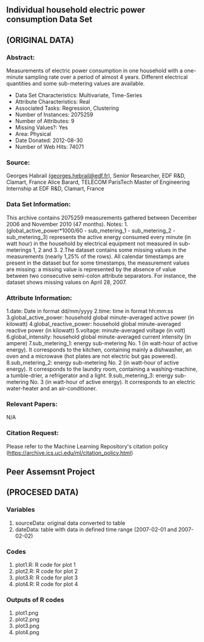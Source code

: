 ## Individual household electric power consumption Data Set
## (ORIGINAL DATA)

### Abstract: 
Measurements of electric power consumption in one household with a one-minute sampling rate over a period of almost 4 years. Different electrical quantities and some sub-metering values are available.

- Data Set Characteristics: Multivariate, Time-Series
- Attribute Characteristics: Real
- Associated Tasks: Regression, Clustering
- Number of Instances: 2075259
- Number of Attributes: 9
- Missing Values?: Yes
- Area: Physical
- Date Donated: 2012-08-30
- Number of Web Hits: 74071

### Source:
Georges Habrail (georges.hebrail@edf.fr), Senior Researcher, EDF R&D, Clamart, France
Alice Barard, TELECOM ParisTech Master of Engineering Internship at EDF R&D, Clamart, France

### Data Set Information:
This archive contains 2075259 measurements gathered between December 2006 and November 2010 (47 months).
Notes:
1.(global_active_power*1000/60 - sub_metering_1 - sub_metering_2 - sub_metering_3) represents the active energy consumed every minute (in watt hour) in the household by electrical equipment not measured in sub-meterings 1, 2 and 3.
2.The dataset contains some missing values in the measurements (nearly 1,25% of the rows). All calendar timestamps are present in the dataset but for some timestamps, the measurement values are missing: a missing value is represented by the absence of value between two consecutive semi-colon attribute separators. For instance, the dataset shows missing values on April 28, 2007.

### Attribute Information:
1.date: Date in format dd/mm/yyyy
2.time: time in format hh:mm:ss
3.global_active_power: household global minute-averaged active power (in kilowatt)
4.global_reactive_power: household global minute-averaged reactive power (in kilowatt)
5.voltage: minute-averaged voltage (in volt)
6.global_intensity: household global minute-averaged current intensity (in ampere)
7.sub_metering_1: energy sub-metering No. 1 (in watt-hour of active energy). It corresponds to the kitchen, containing mainly a dishwasher, an oven and a microwave (hot plates are not electric but gas powered).
8.sub_metering_2: energy sub-metering No. 2 (in watt-hour of active energy). It corresponds to the laundry room, containing a washing-machine, a tumble-drier, a refrigerator and a light.
9.sub_metering_3: energy sub-metering No. 3 (in watt-hour of active energy). It corresponds to an electric water-heater and an air-conditioner.

### Relevant Papers:
N/A

### Citation Request:
Please refer to the Machine Learning Repository's citation policy (https://archive.ics.uci.edu/ml/citation_policy.html)

## Peer Assemsnt Project
## (PROCESED DATA)

### Variables
1. sourceData: original data converted to table
2. dateData: table with data in defined time range (2007-02-01 and 2007-02-02)

### Codes
1. plot1.R: R code for plot 1
2. plot2.R: R code for plot 2
3. plot3.R: R code for plot 3
4. plot4.R: R code for plot 4

### Outputs of R codes
1. plot1.png
2. plot2.png
3. plot3.png
4. plot4.png
